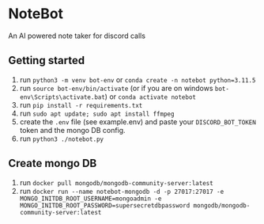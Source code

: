 # NoteBot
An AI powered note taker for discord calls

## Getting started
1. run `python3 -m venv bot-env` or `conda create -n notebot python=3.11.5`
2. run `source bot-env/bin/activate` (or if you are on windows `bot-env\Scripts\activate.bat`) or `conda activate notebot`
3. run `pip install -r requirements.txt`
4. run `sudo apt update; sudo apt install ffmpeg`
5. create the `.env` file (see example.env) and paste your `DISCORD_BOT_TOKEN` token and the mongo DB config.
6. run `python3 ./notebot.py`

## Create mongo DB
1. run `docker pull mongodb/mongodb-community-server:latest`
2. run `docker run --name notebot-mongodb -d -p 27017:27017 -e MONGO_INITDB_ROOT_USERNAME=mongoadmin -e MONGO_INITDB_ROOT_PASSWORD=supersecretdbpassword mongodb/mongodb-community-server:latest`